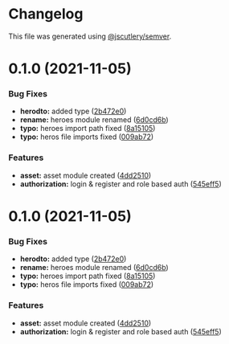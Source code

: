 # Changelog

This file was generated using [@jscutlery/semver](https://github.com/jscutlery/semver).

# 0.1.0 (2021-11-05)

### Bug Fixes

- **herodto:** added type ([2b472e0](https://github.com/tradist-web/nft-marketplace/commit/2b472e0394060cca4268b0814c71cf52af9791be))
- **rename:** heroes module renamed ([6d0cd6b](https://github.com/tradist-web/nft-marketplace/commit/6d0cd6b0926a37d164f0b474dc493327d3b2d69c))
- **typo:** heroes import path fixed ([8a15105](https://github.com/tradist-web/nft-marketplace/commit/8a15105d96c68319deddd01bb72651be82b919c7))
- **typo:** heros file imports fixed ([009ab72](https://github.com/tradist-web/nft-marketplace/commit/009ab72862a27b6c5563793c7394ca846adc4818))

### Features

- **asset:** asset module created ([4dd2510](https://github.com/tradist-web/nft-marketplace/commit/4dd251050b0b5a3d1cc6071c3d307b06d68ffb88))
- **authorization:** login & register and role based auth ([545eff5](https://github.com/tradist-web/nft-marketplace/commit/545eff591dbaba2615de531d5b8aa094063a41b8))

# 0.1.0 (2021-11-05)

### Bug Fixes

- **herodto:** added type ([2b472e0](https://github.com/tradist-web/nft-marketplace/commit/2b472e0394060cca4268b0814c71cf52af9791be))
- **rename:** heroes module renamed ([6d0cd6b](https://github.com/tradist-web/nft-marketplace/commit/6d0cd6b0926a37d164f0b474dc493327d3b2d69c))
- **typo:** heroes import path fixed ([8a15105](https://github.com/tradist-web/nft-marketplace/commit/8a15105d96c68319deddd01bb72651be82b919c7))
- **typo:** heros file imports fixed ([009ab72](https://github.com/tradist-web/nft-marketplace/commit/009ab72862a27b6c5563793c7394ca846adc4818))

### Features

- **asset:** asset module created ([4dd2510](https://github.com/tradist-web/nft-marketplace/commit/4dd251050b0b5a3d1cc6071c3d307b06d68ffb88))
- **authorization:** login & register and role based auth ([545eff5](https://github.com/tradist-web/nft-marketplace/commit/545eff591dbaba2615de531d5b8aa094063a41b8))
